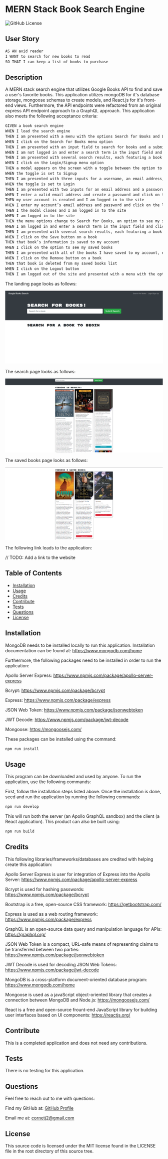 # MERN Stack Book Search Engine

![GitHub License](https://img.shields.io/badge/License-MIT-green?style=plastic)

## User Story

```md
AS AN avid reader
I WANT to search for new books to read
SO THAT I can keep a list of books to purchase
```

## Description

A MERN stack search engine that utilizes Google Books API to find and save a user's favorite books. This application utilizes mongoDB for it's database storage, mongoose schemas to create models, and React.js for it's front-end views. Furthermore, the API endpoints were refactored from an original express API endpoint approach to a GraphQL approach. This application also meets the following acceptance criteria:

```md
GIVEN a book search engine
WHEN I load the search engine
THEN I am presented with a menu with the options Search for Books and Login/Signup and an input field to search for books and a submit button
WHEN I click on the Search for Books menu option
THEN I am presented with an input field to search for books and a submit button
WHEN I am not logged in and enter a search term in the input field and click the submit button
THEN I am presented with several search results, each featuring a book’s title, author, description, image, and a link to that book on the Google Books site
WHEN I click on the Login/Signup menu option
THEN a modal appears on the screen with a toggle between the option to log in or sign up
WHEN the toggle is set to Signup
THEN I am presented with three inputs for a username, an email address, and a password, and a signup button
WHEN the toggle is set to Login
THEN I am presented with two inputs for an email address and a password and login button
WHEN I enter a valid email address and create a password and click on the signup button
THEN my user account is created and I am logged in to the site
WHEN I enter my account’s email address and password and click on the login button
THEN I the modal closes and I am logged in to the site
WHEN I am logged in to the site
THEN the menu options change to Search for Books, an option to see my saved books, and Logout
WHEN I am logged in and enter a search term in the input field and click the submit button
THEN I am presented with several search results, each featuring a book’s title, author, description, image, and a link to that book on the Google Books site and a button to save a book to my account
WHEN I click on the Save button on a book
THEN that book’s information is saved to my account
WHEN I click on the option to see my saved books
THEN I am presented with all of the books I have saved to my account, each featuring the book’s title, author, description, image, and a link to that book on the Google Books site and a button to remove a book from my account
WHEN I click on the Remove button on a book
THEN that book is deleted from my saved books list
WHEN I click on the Logout button
THEN I am logged out of the site and presented with a menu with the options Search for Books and Login/Signup and an input field to search for books and a submit button  
```

The landing page looks as follows:

![landing-page](./assets/images/landing-page.png)

The search page looks as follows:

![search-results](./assets/images/search-results.png)

The saved books page looks as follows:

![saved-books](./assets/images/saved-books.png)



The following link leads to the application:

// TODO: Add a link to the website

## Table of Contents

- [Installation](#installation)
- [Usage](#usage)
- [Credits](#credits)
- [Contribute](#contribute)
- [Tests](#tests)
- [Questions](#questions)
- [License](#license)

## Installation

MongoDB needs to be installed locally to run this application. Installation documentation can be found at: https://www.mongodb.com/home

Furthermore, the following packages need to be installed in order to run the application:

Apollo Server Express: https://www.npmjs.com/package/apollo-server-express

Bcrypt: https://www.npmjs.com/package/bcrypt

Express: https://www.npmjs.com/package/express

JSON Web Token: https://www.npmjs.com/package/jsonwebtoken

JWT Decode: https://www.npmjs.com/package/jwt-decode

Mongoose: https://mongoosejs.com/

These packages can be installed using the command:

```md
npm run install
```

## Usage

This program can be downloaded and used by anyone. To run the application, use the following commands:

First, follow the installation steps listed above. Once the installation is done, seed and run the application by running the following commands:

```md
npm run develop
```

This will run both the server (an Apollo GraphQL sandbox) and the client (a React application). This product can also be built using:

```md
npm run build
```

## Credits

This following libraries/frameworks/databases are credited with helping create this application:

Apollo Server Express is user for integration of Express into the Apollo Server: https://www.npmjs.com/package/apollo-server-express

Bcrypt is used for hashing passwords: https://www.npmjs.com/package/bcrypt

Bootstrap is a free, open-source CSS framework: https://getbootstrap.com/

Express is used as a web routing framework: https://www.npmjs.com/package/express

GraphQL is an open-source data query and manipulation language for APIs: https://graphql.org/

JSON Web Token is a compact, URL-safe means of representing claims to be transferred between two parties: https://www.npmjs.com/package/jsonwebtoken

JWT Decode is used for decoding JSON Web Tokens: https://www.npmjs.com/package/jwt-decode

MongoDB is a cross-platform document-oriented database program: https://www.mongodb.com/home

Mongoose is used as a javaScript object-oriented library that creates a connection between MongoDB and Node.js: https://mongoosejs.com/

React is a free and open-source frount-end JavaScript library for building user interfaces based on UI components: https://reactjs.org/

## Contribute

This is a completed application and does not need any contributions.

## Tests

There is no testing for this application.

## Questions

Feel free to reach out to me with questions:

Find my GitHub at: [GitHub Profile](https://github.com/cornetj13)

Email me at: cornetj2@gmail.com

## License

This source code is licensed under the MIT license found in the LICENSE file in the root directory of this source tree.
